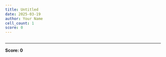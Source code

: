 ```yaml
---
title: Untitled
date: 2025-03-19
author: Your Name
cell_count: 1
score: 0
---
```


```python

```


---
**Score: 0**